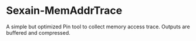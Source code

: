 Sexain-MemAddrTrace
===================

A simple but optimized Pin tool to collect memory access trace. Outputs are buffered and compressed.
